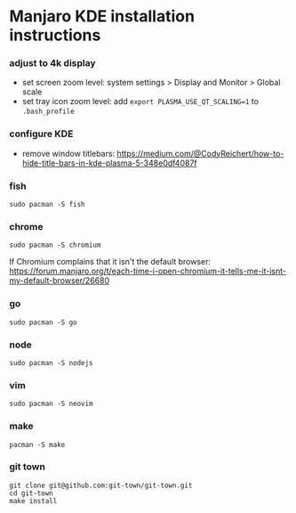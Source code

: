 # Manjaro KDE installation instructions

### adjust to 4k display

- set screen zoom level: system settings > Display and Monitor > Global scale
- set tray icon zoom level: add `export PLASMA_USE_QT_SCALING=1` to `.bash_profile`

### configure KDE

- remove window titlebars: https://medium.com/@CodyReichert/how-to-hide-title-bars-in-kde-plasma-5-348e0df4087f

### fish

```
sudo pacman -S fish
```

### chrome

```
sudo pacman -S chromium
```

If Chromium complains that it isn't the default browser: https://forum.manjaro.org/t/each-time-i-open-chromium-it-tells-me-it-isnt-my-default-browser/26680

### go

```
sudo pacman -S go
```

### node

```
sudo pacman -S nodejs
```

### vim

```
sudo pacman -S neovim
```

### make

```
pacman -S make
```

### git town

```
git clone git@github.com:git-town/git-town.git
cd git-town
make install
```
